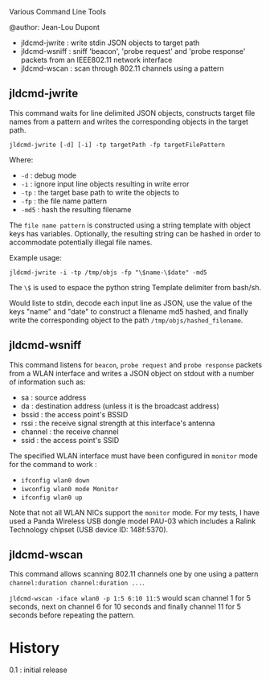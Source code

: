 Various Command Line Tools

@author: Jean-Lou Dupont


* jldcmd-jwrite : write stdin JSON objects to target path
* jldcmd-wsniff : sniff 'beacon', 'probe request' and 'probe response' packets from an IEEE802.11 network interface
* jldcmd-wscan  : scan through 802.11 channels using a pattern


## jldcmd-jwrite

This command waits for line delimited JSON objects, constructs target file names from a pattern and writes the corresponding objects in the target path.  

`jldcmd-jwrite [-d] [-i] -tp targetPath -fp targetFilePattern` 

Where:
- `-d`   : debug mode
- `-i`   : ignore input line objects resulting in write error
- `-tp`  : the target base path to write the objects to
- `-fp`  : the file name pattern
- `-md5` : hash the resulting filename

The `file name pattern` is constructed using a string template with object keys has variables. Optionally, the resulting string can be hashed 
in order to accommodate potentially illegal file names.

Example usage:

`jldcmd-jwrite -i -tp /tmp/objs -fp "\$name-\$date" -md5`

The `\$` is used to espace the python string Template delimiter from bash/sh.

Would liste to stdin, decode each input line as JSON, use the value of the keys "name" and "date" to construct a filename md5 hashed, 
and finally write the corresponding object to the path `/tmp/objs/hashed_filename`.

## jldcmd-wsniff

This command listens for `beacon`, `probe request` and `probe response` packets from a WLAN interface and writes a JSON object 
on stdout with a number of information such as:

- sa :      source address
- da :      destination address (unless it is the broadcast address)
- bssid :   the access point's BSSID
- rssi :    the receive signal strength at this interface's antenna
- channel : the receive channel
- ssid :    the access point's SSID 

The specified WLAN interface must have been configured in `monitor` mode for the command to work :

- `ifconfig wlan0 down`
- `iwconfig wlan0 mode Monitor`
- `ifconfig wlan0 up`

Note that not all WLAN NICs support the `monitor` mode. For my tests, I have used a Panda Wireless USB dongle model PAU-03 which
includes a Ralink Technology chipset (USB device ID: 148f:5370).

## jldcmd-wscan

This command allows scanning 802.11 channels one by one using a pattern `channel:duration channel:duration ...`.

`jldcmd-wscan -iface wlan0 -p 1:5 6:10 11:5`  would scan channel 1 for 5 seconds, next on channel 6 for 10 seconds 
and finally channel 11 for 5 seconds before repeating the pattern.

History
=======

0.1 : initial release


